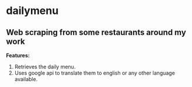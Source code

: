 # dailymenu

## Web scraping from some restaurants around my work

**Features:**

1. Retrieves the daily menu.
2. Uses google api to translate them to english or any other language available.
